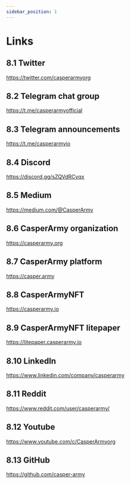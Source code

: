 ```yaml
---
sidebar_position: 1
---
```

# Links

## 8.1 Twitter
<a href="https://twitter.com/casperarmyorg">https://twitter.com/casperarmyorg</a>

## 8.2 Telegram chat group
<a href="https://t.me/casperarmyofficial">https://t.me/casperarmyofficial</a>

## 8.3 Telegram announcements
<a href="https://t.me/casperarmyio">https://t.me/casperarmyio</a>

## 8.4 Discord
<a href="https://discord.gg/sZQVdRCyqx">https://discord.gg/sZQVdRCyqx</a>

## 8.5 Medium
<a href="https://medium.com/@CasperArmy">https://medium.com/@CasperArmy</a>

## 8.6 CasperArmy organization
<a href="https://casperarmy.org">https://casperarmy.org</a>

## 8.7 CasperArmy platform
<a href="https://casper.army">https://casper.army</a>

## 8.8 CasperArmyNFT
<a href="https://casperarmy.io">https://casperarmy.io</a>

## 8.9 CasperArmyNFT litepaper
<a href="https://litepaper.casperarmy.io">https://litepaper.casperarmy.io</a>

## 8.10 LinkedIn
<a href="https://www.linkedin.com/company/casperarmy">https://www.linkedin.com/company/casperarmy</a>

## 8.11 Reddit
<a href="https://www.reddit.com/user/casperarmy/">https://www.reddit.com/user/casperarmy/</a>

## 8.12 Youtube
<a href="https://www.youtube.com/c/CasperArmyorg">https://www.youtube.com/c/CasperArmyorg</a>

## 8.13 GitHub
<a href="https://github.com/casper-army">https://github.com/casper-army</a>



